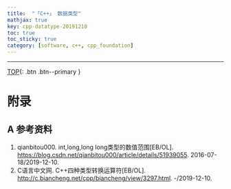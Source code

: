 ```yaml
---
title:  "「C++」 数据类型"
mathjax: true
key: cpp-datatype-20191210
toc: true
toc_sticky: true
category: [software, c++, cpp_foundation]
---
```

<span id='head'></span>

<!--more-->




-------------------  
[TOP](#head){: .btn .btn--primary }



# 附录
## A 参考资料
1. qianbitou000. int,long,long long类型的数值范围[EB/OL]. <https://blog.csdn.net/qianbitou000/article/details/51939055>. 2016-07-18/2019-12-10.    
1. C语言中文网. C++四种类型转换运算符[EB/OL]. <http://c.biancheng.net/cpp/biancheng/view/3297.html>. -/2019-12-10.   
